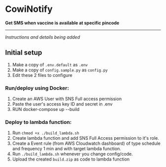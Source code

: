 # CowiNotify
**Get SMS when vaccine is available at specific pincode**

-----

*Instructions and details being added*

## Initial setup

1. Make a copy of ```.env.default``` as ```.env```
2. Make a copy of ```config.sample.py``` as ```config.py```
3. Edit these 2 files to configure


### Run/deploy using Docker:

1. Create an AWS User with SNS Full access permission
2. Paste the user's access key ID and secret in .env
3. RUN docker-compose up --build


### Deploy to lambda function:

1. Run ```chmod +x ./build_lambda.sh```
2. Create lambda function and add SNS Full Access permission to it's role.
3. Create a Event rule (from AWS Cloudwatch dashboard) of type schedule and frequency 1 min and with target lambda function.
5. Run ```./build_lambda.sh``` whenever you change config/code.
6. Upload the created ```build.zip``` as code to lambda function
